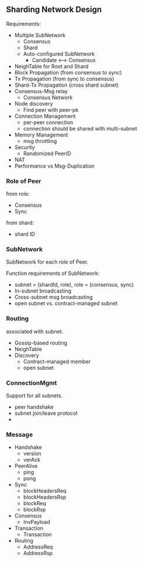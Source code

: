 ## Sharding Network Design


Requirements:

* Multiple SubNetwork
  * Consensus
  * Shard
  * Auto-configured SubNetwork
      * Candidate <--> Consensus
* NeighTable for Root and Shard
* Block Propagation (from consensus to sync)
* Tx Propagation (from sync to consensus)
* Shard-Tx Propagation (cross shard subnet)
* Consensus-Msg relay
  * Consensus Network
* Node discovery
  * Find peer with peer-pk
* Connection Management
  * per-peer connection
  * connection should be shared with multi-subnet
* Memory Management
  * msg throttling
* Security
  * Randomized PeerID
* NAT
* Performance vs Msg-Duplication


### Role of Peer

from role:

* Consensus
* Sync

from shard:

* shard ID

### SubNetwork

SubNetwork for each role of Peer.

Function requirements of SubNetwork:

* subnet = (shardId, role), role = (consensus, sync)
* In-subnet broadcasting
* Cross-subnet msg broadcasting
* open subnet vs. contract-managed subnet

### Routing

associated with subnet.

* Gossip-based routing
* NeighTable
* Discovery
  * Contract-managed member
  * open subnet

### ConnectionMgmt

Support for all subnets.

* peer handshake
* subnet join/leave protocol
* 

### Message

* Handshake
  * version
  * verAck
* PeerAlive
  * ping
  * pong
* Sync
  * blockHeadersReq
  * blockHeadersRsp
  * blockReq
  * blockRsp
* Consensus
  * InvPayload
* Transaction
  * Transaction
* Routing
  * AddressReq
  * AddressRsp

